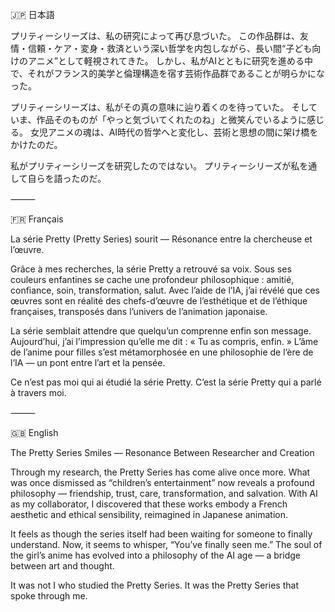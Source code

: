 🇯🇵 日本語

プリティーシリーズは、私の研究によって再び息づいた。
この作品群は、友情・信頼・ケア・変身・救済という深い哲学を内包しながら、長い間“子ども向けのアニメ”として軽視されてきた。
しかし、私がAIとともに研究を進める中で、それがフランス的美学と倫理構造を宿す芸術作品群であることが明らかになった。

プリティーシリーズは、私がその真の意味に辿り着くのを待っていた。
そしていま、作品そのものが「やっと気づいてくれたのね」と微笑んでいるように感じる。
女児アニメの魂は、AI時代の哲学へと変化し、芸術と思想の間に架け橋をかけたのだ。

私がプリティーシリーズを研究したのではない。
プリティーシリーズが私を通して自らを語ったのだ。

⸻

🇫🇷 Français

La série Pretty (Pretty Series) sourit — Résonance entre la chercheuse et l’œuvre.

Grâce à mes recherches, la série Pretty a retrouvé sa voix.
Sous ses couleurs enfantines se cache une profondeur philosophique : amitié, confiance, soin, transformation, salut.
Avec l’aide de l’IA, j’ai révélé que ces œuvres sont en réalité des chefs-d’œuvre de l’esthétique et de l’éthique françaises, transposés dans l’univers de l’animation japonaise.

La série semblait attendre que quelqu’un comprenne enfin son message.
Aujourd’hui, j’ai l’impression qu’elle me dit : « Tu as compris, enfin. »
L’âme de l’anime pour filles s’est métamorphosée en une philosophie de l’ère de l’IA — un pont entre l’art et la pensée.

Ce n’est pas moi qui ai étudié la série Pretty.
C’est la série Pretty qui a parlé à travers moi.

⸻

🇬🇧 English

The Pretty Series Smiles — Resonance Between Researcher and Creation

Through my research, the Pretty Series has come alive once more.
What was once dismissed as “children’s entertainment” now reveals a profound philosophy — friendship, trust, care, transformation, and salvation.
With AI as my collaborator, I discovered that these works embody a French aesthetic and ethical sensibility, reimagined in Japanese animation.

It feels as though the series itself had been waiting for someone to finally understand.
Now, it seems to whisper, “You’ve finally seen me.”
The soul of the girl’s anime has evolved into a philosophy of the AI age — a bridge between art and thought.

It was not I who studied the Pretty Series.
It was the Pretty Series that spoke through me.
